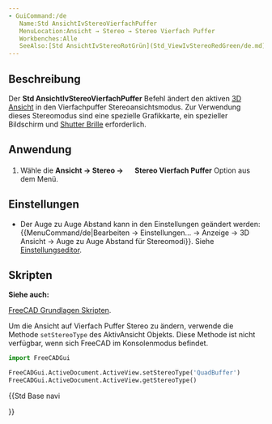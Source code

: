```yaml
---
- GuiCommand:/de
   Name:Std AnsichtIvStereoVierfachPuffer
   MenuLocation:Ansicht → Stereo → Stereo Vierfach Puffer
   Workbenches:Alle
   SeeAlso:[Std AnsichtIvStereoRotGrün](Std_ViewIvStereoRedGreen/de.md), [Std AnsichtIvStereoÜberlappteZeilen](Std_ViewIvStereoInterleavedRows/de.md), [Std AnsichtIvStereoÜberlappteSpalten](Std_ViewIvStereoInterleavedColumns/de.md), [Std AnsichtIvStereoAus](Std_ViewIvStereoOff/de.md)
---
```


## Beschreibung

Der **Std AnsichtIvStereoVierfachPuffer** Befehl ändert den aktiven [3D Ansicht](3D_view/de.md) in den Vierfachpuffer Stereoansichtsmodus. Zur Verwendung dieses Stereomodus sind eine spezielle Grafikkarte, ein spezieller Bildschirm und [Shutter Brille](https://en.wikipedia.org/wiki/Active_shutter_3D_system) erforderlich.

## Anwendung

1.  Wähle die **Ansicht → Stereo → <img src="images/Std_ViewIvStereoQuadBuff.svg" width=16px> Stereo Vierfach Puffer** Option aus dem Menü.

## Einstellungen

-   Der Auge zu Auge Abstand kann in den Einstellungen geändert werden: {{MenuCommand/de|Bearbeiten → Einstellungen... → Anzeige → 3D Ansicht → Auge zu Auge Abstand für Stereomodi}}. Siehe [Einstellungseditor](Preferences_Editor#3D_View/de.md).

## Skripten


**Siehe auch:**

[FreeCAD Grundlagen Skripten](FreeCAD_Scripting_Basics/de.md).

Um die Ansicht auf Vierfach Puffer Stereo zu ändern, verwende die Methode `setStereoType` des AktivAnsicht Objekts. Diese Methode ist nicht verfügbar, wenn sich FreeCAD im Konsolenmodus befindet.


```python
import FreeCADGui

FreeCADGui.ActiveDocument.ActiveView.setStereoType('QuadBuffer')
FreeCADGui.ActiveDocument.ActiveView.getStereoType()
```





{{Std Base navi

}}  
